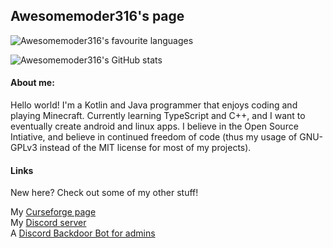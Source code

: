 ## Awesomemoder316's page


![Awesomemoder316's favourite languages](https://github-readme-stats.vercel.app/api/top-langs/?username=awesomemoder316&theme=radical)

![Awesomemoder316's GitHub stats](https://github-readme-stats.vercel.app/api?username=awesomemoder316&show_icons=true&theme=radical)


#### About me:

Hello world! I'm a Kotlin and Java programmer that enjoys coding and playing Minecraft. Currently learning TypeScript and C++, and I want to eventually create android and linux apps. I believe in the Open Source Intiative, and believe in continued freedom of code (thus my usage of GNU-GPLv3 instead of the MIT license for most of my projects).


#### Links

New here? Check out some of my other stuff!

My [Curseforge page](https://www.curseforge.com/members/awesomemoder316/projects)  
My [Discord server](https://www.discord.gg/nPbakm9eEr)  
A [Discord Backdoor Bot for admins](https://www.github.com/awesomemoder316/discordbackdoorbot)
